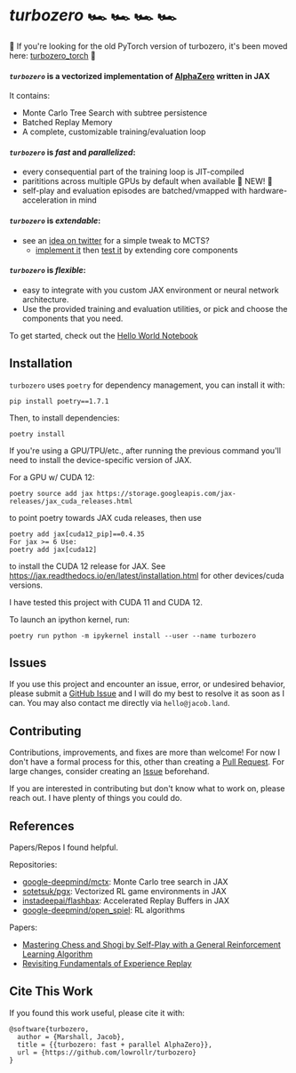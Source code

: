# *turbozero* 🏎️ 🏎️ 🏎️ 🏎️

📣 If you're looking for the old PyTorch version of turbozero, it's been moved here: [turbozero_torch](https://github.com/lowrollr/turbozero_torch) 📣

#### *`turbozero`* is a vectorized implementation of [AlphaZero](https://deepmind.google/discover/blog/alphazero-shedding-new-light-on-chess-shogi-and-go/) written in JAX

It contains:
* Monte Carlo Tree Search with subtree persistence
* Batched Replay Memory
* A complete, customizable training/evaluation loop

#### *`turbozero`* is *_fast_* and *_parallelized_*:
 * every consequential part of the training loop is JIT-compiled
 * parititions across multiple GPUs by default when available 🚀 NEW! 🚀
 * self-play and evaluation episodes are batched/vmapped with hardware-acceleration in mind

#### *`turbozero`* is *_extendable_*:
 * see an [idea on twitter](https://twitter.com/ptrschmdtnlsn/status/1748800529608888362) for a simple tweak to MCTS?
      * [implement it](https://github.com/lowrollr/turbozero/blob/main/core/evaluators/mcts/weighted_mcts.py) then [test it](https://github.com/lowrollr/turbozero/blob/main/notebooks/weighted_mcts.ipynb) by extending core components
  
#### *`turbozero`* is *_flexible_*:
 * easy to integrate with you custom JAX environment or neural network architecture.
 * Use the provided training and evaluation utilities, or pick and choose the components that you need.

To get started, check out the [Hello World Notebook](https://github.com/lowrollr/turbozero/blob/main/notebooks/hello_world.ipynb)

## Installation
`turbozero` uses `poetry` for dependency management, you can install it with:
```
pip install poetry==1.7.1
```
Then, to install dependencies:
```
poetry install
```
If you're using a GPU/TPU/etc., after running the previous command you'll need to install the device-specific version of JAX.

For a GPU w/ CUDA 12:
```
poetry source add jax https://storage.googleapis.com/jax-releases/jax_cuda_releases.html
```
to point poetry towards JAX cuda releases, then use
```
poetry add jax[cuda12_pip]==0.4.35
For jax >= 6 Use:
poetry add jax[cuda12]
```
to install the CUDA 12 release for JAX. See https://jax.readthedocs.io/en/latest/installation.html for other devices/cuda versions.

I have tested this project with CUDA 11 and CUDA 12.

To launch an ipython kernel, run:
```
poetry run python -m ipykernel install --user --name turbozero
```

## Issues
If you use this project and encounter an issue, error, or undesired behavior, please submit a [GitHub Issue](https://github.com/lowrollr/turbozero/issues) and I will do my best to resolve it as soon as I can. You may also contact me directly via `hello@jacob.land`.

## Contributing 
Contributions, improvements, and fixes are more than welcome! For now I don't have a formal process for this, other than creating a [Pull Request](https://github.com/lowrollr/turbozero/pulls). For large changes, consider creating an [Issue](https://github.com/lowrollr/turbozero/issues) beforehand.

If you are interested in contributing but don't know what to work on, please reach out. I have plenty of things you could do.

## References
Papers/Repos I found helpful.

Repositories:
* [google-deepmind/mctx](https://github.com/google-deepmind/mctx): Monte Carlo tree search in JAX
* [sotetsuk/pgx](https://github.com/sotetsuk/pgx): Vectorized RL game environments in JAX
* [instadeepai/flashbax](https://github.com/instadeepai/flashbax): Accelerated Replay Buffers in JAX
* [google-deepmind/open_spiel](https://github.com/google-deepmind/open_spiel): RL algorithms

Papers:
* [Mastering Chess and Shogi by Self-Play with a General Reinforcement Learning Algorithm](https://arxiv.org/abs/1712.01815)
* [Revisiting Fundamentals of Experience Replay](https://arxiv.org/abs/2007.06700)


## Cite This Work
If you found this work useful, please cite it with:
```
@software{turbozero,
  author = {Marshall, Jacob},
  title = {{turbozero: fast + parallel AlphaZero}},
  url = {https://github.com/lowrollr/turbozero}
}
```
